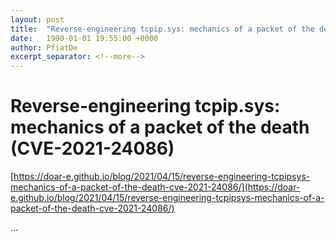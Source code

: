 ```yaml
---
layout: post
title:  "Reverse-engineering tcpip.sys: mechanics of a packet of the death (CVE-2021-24086)"
date:   1990-01-01 19:55:00 +0000
author: PfiatDe
excerpt_separator: <!--more-->
---
```


# Reverse-engineering tcpip.sys: mechanics of a packet of the death (CVE-2021-24086)
[https://doar-e.github.io/blog/2021/04/15/reverse-engineering-tcpipsys-mechanics-of-a-packet-of-the-death-cve-2021-24086/](https://doar-e.github.io/blog/2021/04/15/reverse-engineering-tcpipsys-mechanics-of-a-packet-of-the-death-cve-2021-24086/)

...
<!--more-->
